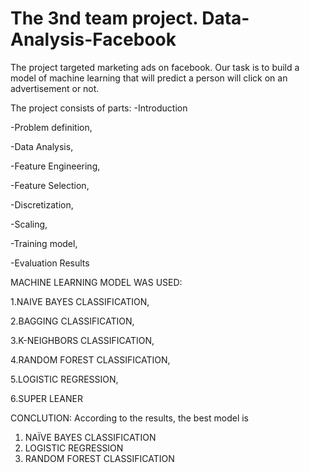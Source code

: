 # The 3nd team project. Data-Analysis-Facebook
The project targeted marketing ads on facebook.
Our task is to build a model of machine learning that will predict a person will click on an advertisement or not.

The project consists of parts:
-Introduction

-Problem definition,

-Data Analysis,

-Feature Engineering,

-Feature Selection,

-Discretization,

-Scaling,

-Training model,

-Evaluation Results

MACHINE LEARNING MODEL WAS USED:

1.NAIVE BAYES CLASSIFICATION, 

2.BAGGING CLASSIFICATION, 

3.K-NEIGHBORS CLASSIFICATION, 

4.RANDOM FOREST CLASSIFICATION, 

5.LOGISTIC REGRESSION, 

6.SUPER LEANER

CONCLUTION: According to the results, the best model is 

1. NAÏVE BAYES CLASSIFICATION 
2. LOGISTIC REGRESSION 
3. RANDOM FOREST  CLASSIFICATION 
